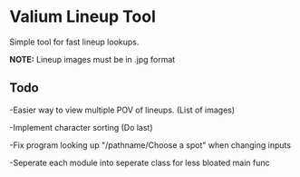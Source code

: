 # Valium Lineup Tool
Simple tool for fast lineup lookups. 

**NOTE:** Lineup images must be in .jpg format

## Todo
-Easier way to view multiple POV of lineups. (List of images)

-Implement character sorting (Do last)

-Fix program looking up "/pathname/Choose a spot" when changing inputs

-Seperate each module into seperate class for less bloated main func
